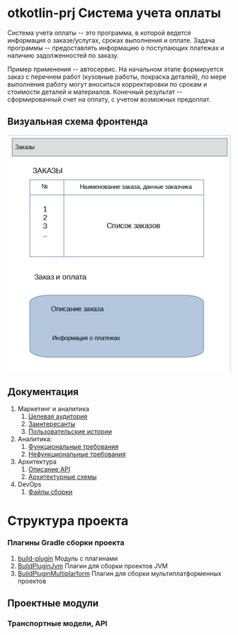 # otkotlin-prj Система учета оплаты

Система учета оплаты -- это программа, в которой ведется информация о заказе/услугах, сроках выполнения и оплате.
Задача программы -- предоставлять информацию о поступающих платежах и наличию задолженностей по заказу.

Пример применения -- автосервис. На начальном этапе формируется заказ с перечнем работ (кузовные работы, покраска деталей), по мере выполнения работу могут вноситься корректировки по срокам и стоимости деталей и материалов. Конечный результат -- сформированный счет на оплату, с учетом возможных предоплат.

## Визуальная схема фронтенда

![Макет фронта](imgs/interface.png)

## Документация

1. Маркетинг и аналитика
    1. [Целевая аудитория](./docs/01-biz/01-target-audience.md)
    2. [Заинтересанты](./docs/01-biz/02-stakeholders.md)
    3. [Пользовательские истории](./docs/01-biz/03-bizreq.md)
2. Аналитика:
    1. [Функциональные требования](./docs/02-analysis/01-functional-requiremens.md)
    2. [Нефункциональные требования](./docs/02-analysis/02-nonfunctional-requirements.md)
3. Архитектура
    1. [Описание API](docs/03-architecture/01-api.md)
    2. [Архитектурные схемы](docs/03-architecture/02-arch.md)
4. DevOps
    1. [Файлы сборки](./deploy)

# Структура проекта

### Плагины Gradle сборки проекта

1. [build-plugin](build-plugin) Модуль с плагинами
2. [BuildPluginJvm](build-plugin/src/main/kotlin/BuildPluginJvm.kt) Плагин для сборки проектов JVM
2. [BuildPluginMultiplarform](build-plugin/src/main/kotlin/BuildPluginMultiplatform.kt) Плагин для сборки
   мультиплатформенных проектов

## Проектные модули

### Транспортные модели, API



